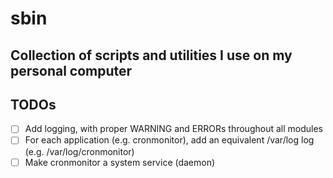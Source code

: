 # sbin
## Collection of scripts and utilities I use on my personal computer

## TODOs
- [ ] Add logging, with proper WARNING and ERRORs throughout all modules
- [ ] For each application (e.g. cronmonitor), add an equivalent /var/log log (e.g. /var/log/cronmonitor)
- [ ] Make cronmonitor a system service (daemon)

